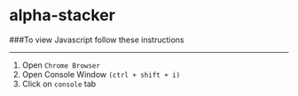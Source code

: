 # alpha-stacker

###To view Javascript follow these instructions
***
1. Open `Chrome Browser`
2. Open Console Window `(ctrl + shift + i)`
3. Click on `console` tab